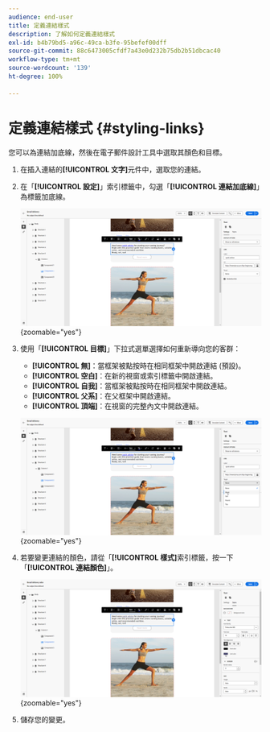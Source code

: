 ```yaml
---
audience: end-user
title: 定義連結樣式
description: 了解如何定義連結樣式
exl-id: b4b79bd5-a96c-49ca-b3fe-95befef00dff
source-git-commit: 88c6473005cfdf7a43e0d232b75db2b51dbcac40
workflow-type: tm+mt
source-wordcount: '139'
ht-degree: 100%

---
```



# 定義連結樣式 {#styling-links}

您可以為連結加底線，然後在電子郵件設計工具中選取其顏色和目標。

1. 在插入連結的&#x200B;**[!UICONTROL 文字]**&#x200B;元件中，選取您的連結。

1. 在「**[!UICONTROL 設定]**」索引標籤中，勾選「**[!UICONTROL 連結加底線]**」為標籤加底線。

   ![](assets/link_1.png){zoomable="yes"}

1. 使用「**[!UICONTROL 目標]**」下拉式選單選擇如何重新導向您的客群：

   * **[!UICONTROL 無]**：當框架被點按時在相同框架中開啟連結 (預設)。
   * **[!UICONTROL 空白]**：在新的視窗或索引標籤中開啟連結。
   * **[!UICONTROL 自我]**：當框架被點按時在相同框架中開啟連結。
   * **[!UICONTROL 父系]**：在父框架中開啟連結。
   * **[!UICONTROL 頂端]**：在視窗的完整內文中開啟連結。

   ![](assets/link_2.png){zoomable="yes"}

1. 若要變更連結的顏色，請從「**[!UICONTROL 樣式]**&#x200B;索引標籤，按一下「**[!UICONTROL 連結顏色]**」。

   ![](assets/link_3.png){zoomable="yes"}

1. 儲存您的變更。
